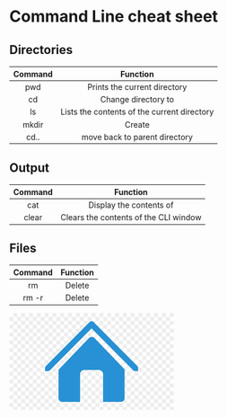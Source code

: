 # Command Line cheat sheet

## Directories
| Command | Function |
|:---:|:---:|
| pwd | Prints the current directory |
| cd <directory> | Change directory to <directory> |
| ls | Lists the contents of the current directory |
| mkdir <directory> | Create <directory> |
| cd.. | move back to parent directory |

## Output
| Command | Function |
|:---:|:---:|
| cat <file> | Display the contents of <file> |
| clear | Clears the contents of the CLI window |

## Files
| Command | Function |
|:---:|:---:|
| rm <file> | Delete <file> |
| rm -r <directory> | Delete <directory> |

[![Home icon](../Home.png)](../README.md)
